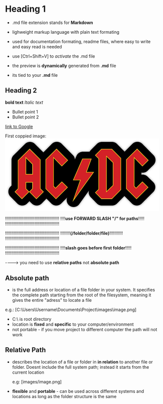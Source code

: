 # Heading 1

- .md file extension stands for **Markdown**
- lighweight markup language with plain text formating
- used for documentation formating, readme files, where easy
  to write and easy read is needed

- use [Ctrl+Shift+V] to *activate* the .md file
- the preview is **dynamically** generated from **.md** file
- its tied to your **.md** file
 

## Heading 2

**bold text**
*Italic text*

- Bullet point 1
- Bullet point 2

[link to Google](https://www.google.com)

First coppied image:
![ACDC logo](/IMAGES/ACDC.png) 

!!!!!!!!!!!!!!!!!!!!!!!!!!!!!!!!!!!!!!!!!!!!
!!!!**use FORWARD SLASH "/" for paths**!!!!!
!!!!!!!!!!!!!!!!!!!!!!!!!!!!!!!!!!!!!!!!!!!!

!!!!!!!!!!!!!!!!!!!!!!!!!!!!!!!!!!!!!!!!!!!!
!!!!!!!!**(/folder/folder/file)**!!!!!!!!!!!
!!!!!!!!!!!!!!!!!!!!!!!!!!!!!!!!!!!!!!!!!!!!

!!!!!!!!!!!!!!!!!!!!!!!!!!!!!!!!!!!!!!!!!!!!
!!!!**slash goes before first folder**!!!!!
!!!!!!!!!!!!!!!!!!!!!!!!!!!!!!!!!!!!!!!!!!!!

----> you need to use **relative paths** not **absolute path** 

## **Absolute path** 

- is the full address or location of a file folder in your system. It specifies the complete path starting from the root of the filesystem, meaning it gives the entire "adress" to locate a file

e.g.: [C:\Users\Username\Documents\Project\images\image.png]

- C:\ is root directory
- location is **fixed** and **specific** to
  your computer/environment
- not portable - if you move project to different computer
  the path will not work

## **Relative Path**

- describes the location of a file or folder in **in relation**
  to another file or folder. Doesnt include the full system path; instead it starts from the current location

  e.g: [images/image.png]

- **flexible** and **portable** - can be used across different
  systems and locations as long as the folder structure is the same





